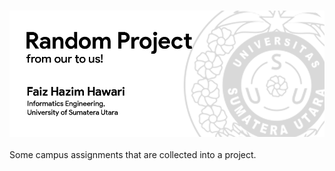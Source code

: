 <h3 align="center"><a href="https://github.com/Zazaaw/Dasar-Pemrograman-USU"><img src="https://github.com/Zazaaw/Dasar-Pemrograman-USU/blob/main/banner%20random%20project.png" width="600px"></a></h3>

Some campus assignments that are
collected into a project.
